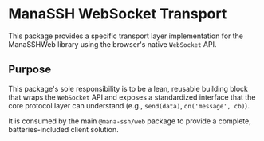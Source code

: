 # ManaSSH WebSocket Transport

This package provides a specific transport layer implementation for the ManaSSHWeb library using the browser's native `WebSocket` API.

## Purpose

This package's sole responsibility is to be a lean, reusable building block that wraps the `WebSocket` API and exposes a standardized interface that the core protocol layer can understand (e.g., `send(data)`, `on('message', cb)`).

It is consumed by the main `@mana-ssh/web` package to provide a complete, batteries-included client solution.

